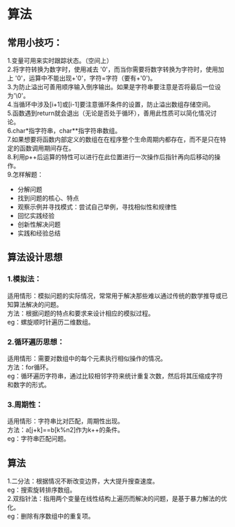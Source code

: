 # 算法

## 常用小技巧：
1.变量可用来实时跟踪状态。（空间上）   
2.将字符转换为数字时，使用减去 '0'，而当你需要将数字转换为字符时，使用加上 '0'，运算中不能出现+'0'，字符=字符（要有+'0')。  
3.为防止溢出可善用顺序输入倒序输出。如果是字符串要注意是否将最后一位设为'\0'。     
4.当循环中涉及[i+1]或[i-1]要注意循环条件的设置，防止溢出数组存储空间。     
5.函数遇到return就会退出（无论是否处于循环），善用此性质可以简化情况讨论。  
6.char*指字符串，char**指字符串数组。  
7.如果想要将函数内部定义的数组在在程序整个生命周期内都存在，而不是只在特定的函数调用期间存在。  
8.利用p++后运算的特性可以进行在此位置进行一次操作后指针再向后移动的操作。  
9.怎样解题：  
* 分解问题
* 找到问题的核心、特点      
* 观察示例并寻找模式：尝试自己举例，寻找相似性和规律性    
* 回忆实践经验      
* 创新性解决问题    
* 实践和经验总结    




## 算法设计思想

### 1.模拟法：  
适用情形：模拟问题的实际情况，常常用于解决那些难以通过传统的数学推导或已知算法解决的问题。  
方法：根据问题的特点和要求来设计相应的模拟过程。  
eg：螺旋顺时针遍历二维数组。 
### 2.循环遍历思想：
适用情形：需要对数组中的每个元素执行相似操作的情况。  
方法：for循环。  
eg：循环遍历字符串，通过比较相邻字符来统计重复次数，然后将其压缩成字符和数字的形式。   
### 3.周期性：
适用情形：字符串比对匹配，周期性出现。  
方法：a[j+k]==b[k%n2]作为k++的条件。   
eg：字符串匹配问题。  

## 算法
1.二分法：根据情况不断改变边界，大大提升搜查速度。     
eg：搜索旋转排序数组。    
2.双指针法：指用两个变量在线性结构上遍历而解决的问题，是基于暴力解法的优化。  
eg：删除有序数组中的重复项。  

